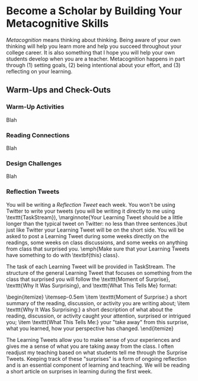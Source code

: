 # Become a Scholar by Building Your Metacognitive Skills

*Metacognition* means thinking about thinking. Being aware of your own thinking will help you learn more and help you succeed throughout your college career. It is also something that I hope you will help your own students develop when you are a teacher. Metacognition happens in part through (1) setting goals, (2) being intentional about your effort, and (3) reflecting on your learning.

## Warm-Ups and Check-Outs


### Warm-Up Activities

Blah

### Reading Connections

Blah

### Design Challenges

Blah

### Reflection Tweets

You will be writing a *Reflection Tweet* each week. You won't be using Twitter to write your tweets (you will be writing it directly to me using \texttt{TaskStream}), \marginnote{Your Learning Tweet should be a little longer than the typical tweet on Twitter: no less than three sentences.}but just like Twitter your Learning Tweet will be on the short side. You will be asked to post a Learning Tweet during some weeks directly on the readings, some weeks on class discussions, and some weeks on anything from class that surprised you. \emph{Make sure that your Learning Tweets have something to do with \textbf{this} class}.

The task of each Learning Tweet will be provided in TaskStream. The structure of the general Learning Tweet that focuses on something from the class that surprised you will follow the \texttt{Moment of Surprise}, \texttt{Why It Was Surprising}, and \texttt{What This Tells Me} format:

\begin{itemize}
	\itemsep-0.5em
	\item \texttt{Moment of Surprise:} a short summary of the reading, discussion, or activity you are writing about;
	\item \texttt{Why It Was Surprising:} a short description of what about the reading, discussion, or activity caught your attention, surprised or intrigued you;
	\item \texttt{What This Tells Me:} your "take away" from this surprise, what you learned, how your perspective has changed.
\end{itemize}

The Learning Tweets allow you to make sense of your experiences and gives me a sense of what you are taking away from the class. I often readjust my teaching based on what students tell me through the Surprise Tweets. Keeping track of these "surprises" is a form of ongoing reflection and is an essential component of learning and teaching. We will be reading a short article on surprises in learning during the first week.
